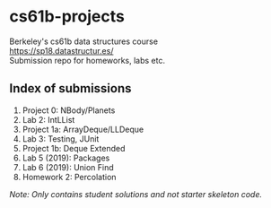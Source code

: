 # cs61b-projects
Berkeley's cs61b data structures course  
https://sp18.datastructur.es/  
Submission repo for homeworks, labs etc.  

## Index of submissions
1. Project 0: NBody/Planets
2. Lab 2: IntLList
3. Project 1a: ArrayDeque/LLDeque
4. Lab 3: Testing, JUnit
5. Project 1b: Deque Extended
6. Lab 5 (2019): Packages
7. Lab 6 (2019): Union Find
8. Homework 2: Percolation

*Note: Only contains student solutions and not starter skeleton code.*
